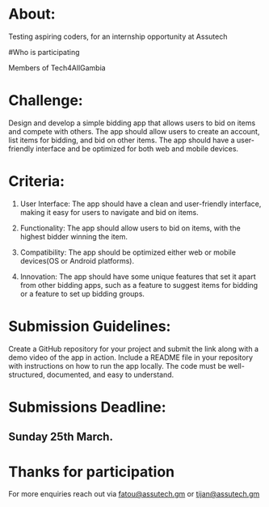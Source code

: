 # About:

Testing aspiring coders, for an internship opportunity at Assutech

#Who is participating

Members of Tech4AllGambia


# Challenge:

Design and develop a simple bidding app that allows users to bid on items and compete with others. The app should allow users to create an account, list items for bidding, and bid on other items. The app should have a user-friendly interface and be optimized for both web and mobile devices.


# Criteria:

1. User Interface: The app should have a clean and user-friendly interface, making it easy for users to navigate and bid on items.

2. Functionality: The app should allow users to bid on items, with the highest bidder winning the item.

3. Compatibility: The app should be optimized either web or mobile devices(OS or Android platforms).

4. Innovation: The app should have some unique features that set it apart from other bidding apps, such as a feature to suggest items for bidding or a feature to set up bidding groups.



# Submission Guidelines:

Create a GitHub repository for your project and submit the link along with a demo video of the app in action.
Include a README file in your repository with instructions on how to run the app locally.
The code must be well-structured, documented, and easy to understand.


# Submissions Deadline:

## Sunday 25th March.



# Thanks for participation

For more enquiries reach out via fatou@assutech.gm or tijan@assutech.gm

